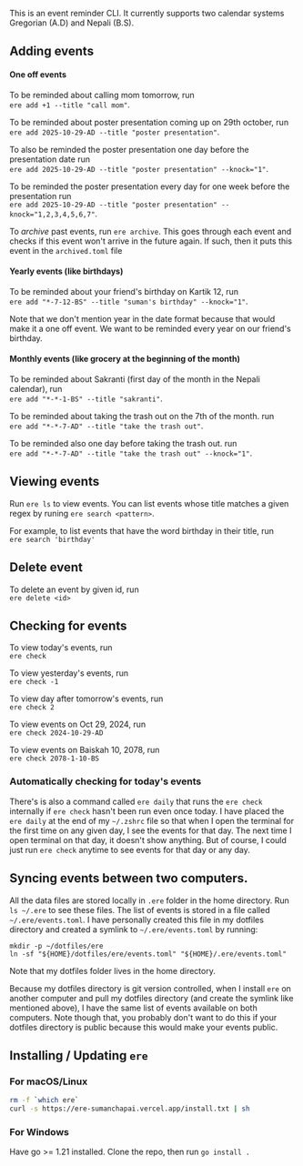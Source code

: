 This is an event reminder CLI. It currently supports two calendar systems
Gregorian (A.D) and Nepali (B.S).

## Adding events

#### One off events

To be reminded about calling mom tomorrow, run\
`ere add +1 --title "call mom"`.

To be reminded about poster presentation coming up on 29th october, run\
`ere add 2025-10-29-AD --title "poster presentation"`.

To also be reminded the poster presentation one day before the presentation date
run\
`ere add 2025-10-29-AD --title "poster presentation" --knock="1"`.

To be reminded the poster presentation every day for one week before the
presentation run\
`ere add 2025-10-29-AD --title "poster presentation" --knock="1,2,3,4,5,6,7"`.

To _archive_ past events, run `ere archive`. This goes through each event and
checks if this event won't arrive in the future again. If such, then it puts
this event in the `archived.toml` file

#### Yearly events (like birthdays)

To be reminded about your friend's birthday on Kartik 12, run\
`ere add "*-7-12-BS" --title "suman's birthday" --knock="1"`.

Note that we don't mention year in the date format because that would make it a
one off event. We want to be reminded every year on our friend's birthday.

#### Monthly events (like grocery at the beginning of the month)

To be reminded about Sakranti (first day of the month in the Nepali calendar),
run\
`ere add "*-*-1-BS" --title "sakranti"`.

To be reminded about taking the trash out on the 7th of the month. run\
`ere add "*-*-7-AD" --title "take the trash out"`.

To be reminded also one day before taking the trash out. run\
`ere add "*-*-7-AD" --title "take the trash out" --knock="1"`.

## Viewing events

Run `ere ls` to view events. You can list events whose title matches a given
regex by runing `ere search <pattern>`.

For example, to list events that have the word birthday in their title, run\
`ere search 'birthday'`

## Delete event

To delete an event by given id, run\
`ere delete <id>`

## Checking for events

To view today's events, run\
`ere check`

To view yesterday's events, run\
`ere check -1`

To view day after tomorrow's events, run\
`ere check 2`

To view events on Oct 29, 2024, run\
`ere check 2024-10-29-AD`

To view events on Baiskah 10, 2078, run\
`ere check 2078-1-10-BS`

### Automatically checking for today's events

There's is also a command called `ere daily` that runs the `ere check`
internally if `ere check` hasn't been run even once today. I have placed the
`ere daily` at the end of my `~/.zshrc` file so that when I open the terminal
for the first time on any given day, I see the events for that day. The next
time I open terminal on that day, it doesn't show anything. But of course, I
could just run `ere check` anytime to see events for that day or any day.

## Syncing events between two computers.

All the data files are stored locally in `.ere` folder in the home directory.
Run `ls ~/.ere` to see these files. The list of events is stored in a file
called `~/.ere/events.toml`. I have personally created this file in my dotfiles
directory and created a symlink to `~/.ere/events.toml` by running:

```
mkdir -p ~/dotfiles/ere
ln -sf "${HOME}/dotfiles/ere/events.toml" "${HOME}/.ere/events.toml"
```

Note that my dotfiles folder lives in the home directory.

Because my dotfiles directory is git version controlled, when I install `ere` on
another computer and pull my dotfiles directory (and create the symlink like
mentioned above), I have the same list of events available on both computers.
Note though that, you probably don't want to do this if your dotfiles directory
is public because this would make your events public.

## Installing / Updating `ere`

### For macOS/Linux

```sh
rm -f `which ere`
curl -s https://ere-sumanchapai.vercel.app/install.txt | sh
```

### For Windows

Have go >= 1.21 installed. Clone the repo, then run `go install .`
